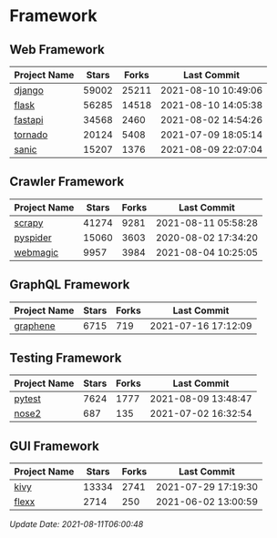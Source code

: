# Framework

## Web Framework
| Project Name | Stars | Forks | Last Commit |
| ------------ | ----- | ----- | ----------- |
| [django](https://github.com/django/django) | 59002 | 25211 | 2021-08-10 10:49:06 |
| [flask](https://github.com/pallets/flask) | 56285 | 14518 | 2021-08-10 14:05:38 |
| [fastapi](https://github.com/tiangolo/fastapi) | 34568 | 2460 | 2021-08-02 14:54:26 |
| [tornado](https://github.com/tornadoweb/tornado) | 20124 | 5408 | 2021-07-09 18:05:14 |
| [sanic](https://github.com/sanic-org/sanic) | 15207 | 1376 | 2021-08-09 22:07:04 |

## Crawler Framework
| Project Name | Stars | Forks | Last Commit |
| ------------ | ----- | ----- | ----------- |
| [scrapy](https://github.com/scrapy/scrapy) | 41274 | 9281 | 2021-08-11 05:58:28 |
| [pyspider](https://github.com/binux/pyspider) | 15060 | 3603 | 2020-08-02 17:34:20 |
| [webmagic](https://github.com/code4craft/webmagic) | 9957 | 3984 | 2021-08-04 10:25:05 |

## GraphQL Framework
| Project Name | Stars | Forks | Last Commit |
| ------------ | ----- | ----- | ----------- |
| [graphene](https://github.com/graphql-python/graphene) | 6715 | 719 | 2021-07-16 17:12:09 |

## Testing Framework
| Project Name | Stars | Forks | Last Commit |
| ------------ | ----- | ----- | ----------- |
| [pytest](https://github.com/pytest-dev/pytest) | 7624 | 1777 | 2021-08-09 13:48:47 |
| [nose2](https://github.com/nose-devs/nose2) | 687 | 135 | 2021-07-02 16:32:54 |

## GUI Framework
| Project Name | Stars | Forks | Last Commit |
| ------------ | ----- | ----- | ----------- |
| [kivy](https://github.com/kivy/kivy) | 13334 | 2741 | 2021-07-29 17:19:30 |
| [flexx](https://github.com/flexxui/flexx) | 2714 | 250 | 2021-06-02 13:00:59 |

*Update Date: 2021-08-11T06:00:48*